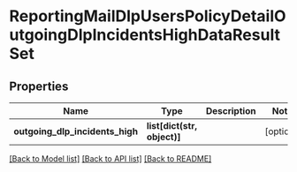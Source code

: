 # ReportingMailDlpUsersPolicyDetailOutgoingDlpIncidentsHighDataResultSet

## Properties
Name | Type | Description | Notes
------------ | ------------- | ------------- | -------------
**outgoing_dlp_incidents_high** | **list[dict(str, object)]** |  | [optional] 

[[Back to Model list]](../README.md#documentation-for-models) [[Back to API list]](../README.md#documentation-for-api-endpoints) [[Back to README]](../README.md)

